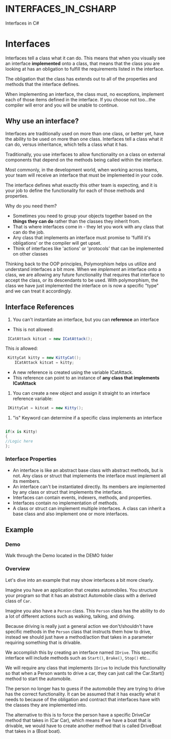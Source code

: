 # INTERFACES_IN_CSHARP
Interfaces in C#

# Interfaces

Interfaces tell a class what it can do. This means that when you visually see an interface **implemented** onto a class, that means that the class you are looking at has an obligation to fulfill the requirements listed in the interface.

The obligation that the class has extends out to all of the properties and methods that the interface defines.

When implementing an interface, the class must, no exceptions, implement each of those items defined in the interface. If you choose not too...the compiler will error and you will be unable to continue.

## Why use an interface?

Interfaces are traditionally used on more than one class, or better yet, have the ability to be used on more than one class. Interfaces tell a class what it can do, versus inheritance, which tells a class what it has.

Traditionally, you use interfaces to allow functionality on a class on external components that depend on the methods being called within the interface.

Most commonly, in the development world, when working across teams, your team will receive an interface that must be implemented in your code.

The interface defines what exactly this other team is expecting, and it is your job to define the functionality for each of those methods and properties.

Why do you need them?

- Sometimes you need to group your objects together based on the **things they can do** rather than the classes they inherit from.
- That is where interfaces come in - they let you work with any class that can do the job.
- Any class that implements an interface must promise to 'fulfill it's obligations' or the compiler will get upset.
- Think of interfaces like 'actions' or 'protocols' that can be implemented on other classes

Thinking back to the OOP principles, Polymorphism helps us utilize and understand interfaces a bit more. When we *implement* an interface onto a class, we are allowing any future functionality that requires that interface to accept the class, or its descendants to be used. With polymorphism, the class we have just implemented the interface on is now a specific "type" and we can treat it accordingly.

## Interface References

1. You can't instantiate an interface, but you can **reference** an interface

- This is not allowed:

```csharp
 ICatAttack kitcat = new ICatAttack();
```

This *is* allowed:

```csharp
 KittyCat kitty = new KittyCat();
    ICatAttack kitcat = kitty;
```

- A new reference is created using the variable ICatAttack.
- This reference can point to an instance of **any class that implements ICatAttack**

1. You can create a new object and assign it straight to an interface reference variable:

```csharp
 IKittyCat = kitcat = new Kitty();
```

1. "is" Keyword can determine if a specific class implements an interface

```csharp

if(x is Kitty)
{
//Logic here
};

```

### Interface Properties

- An interface is like an abstract base class with abstract methods, but is not. Any class or struct that implements the interface must implement all its members.
- An interface can't be instantiated directly. Its members are implemented by any class or struct that implements the interface.
- Interfaces can contain events, indexers, methods, and properties.
- Interfaces contain no implementation of methods.
- A class or struct can implement multiple interfaces. A class can inherit a base class and also implement one or more interfaces.

## Example

### Demo

Walk through the Demo located in the DEMO folder

### Overview

Let's dive into an example that may show interfaces a bit more clearly.

Imagine you have an application that creates automobiles. You structure your program so that it has an abstract Automobile class with a derived class of `Car`.

Imagine you also have a `Person` class. This `Person` class has the ability to do a lot of different actions such as walking, talking, and driving.

Because driving is really just a general action we don't/shouldn't have specific methods in the `Person` class that instructs them how to drive, instead we should just have a method/action that takes in a parameter requiring something that is drivable.

We accomplish this by creating an interface named `IDrive`. This specific interface will include methods such as `Start()`, `Brake()`, `Stop()` etc...

We will require any class that implements `IDrive` to include this functionality so that when a Person wants to drive a car, they can just call the Car.Start() method to start the automobile.

The person no longer has to guess if the automobile they are trying to drive has the correct functionality. It can be assumed that it has exactly what it needs to because of the obligation and contract that interfaces have with the classes they are implemented into.

The alternative to this is to force the person have a specific DriveCar method that takes in (Car Car), which means if we have a boat that is drivable, we would have to create another method that is called DriveBoat that takes in a (Boat boat).
